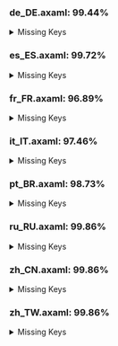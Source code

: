 ### de_DE.axaml: 99.44%


<details>
<summary>Missing Keys</summary>

- Text.CommitDetail.Files.Search
- Text.Diff.UseBlockNavigation
- Text.Hotkeys.Global.Clone
- Text.WorkingCopy.CommitToEdit

</details>

### es_ES.axaml: 99.72%


<details>
<summary>Missing Keys</summary>

- Text.Diff.UseBlockNavigation
- Text.Hotkeys.Global.Clone

</details>

### fr_FR.axaml: 96.89%


<details>
<summary>Missing Keys</summary>

- Text.CherryPick.AppendSourceToMessage
- Text.CherryPick.Mainline.Tips
- Text.CommitCM.CherryPickMultiple
- Text.CommitDetail.Files.Search
- Text.Diff.UseBlockNavigation
- Text.Fetch.Force
- Text.Hotkeys.Global.Clone
- Text.Preference.Appearance.FontSize
- Text.Preference.Appearance.FontSize.Default
- Text.Preference.Appearance.FontSize.Editor
- Text.Preference.General.ShowChildren
- Text.Repository.CustomActions
- Text.Repository.FilterCommits
- Text.Repository.FilterCommits.Default
- Text.Repository.FilterCommits.Exclude
- Text.Repository.FilterCommits.Include
- Text.Repository.HistoriesOrder
- Text.Repository.HistoriesOrder.ByDate
- Text.Repository.HistoriesOrder.Topo
- Text.ScanRepositories
- Text.SHALinkCM.NavigateTo
- Text.WorkingCopy.CommitToEdit

</details>

### it_IT.axaml: 97.46%


<details>
<summary>Missing Keys</summary>

- Text.CommitDetail.Files.Search
- Text.CommitDetail.Info.Children
- Text.Configure.IssueTracker.AddSampleGitLabMergeRequest
- Text.Configure.OpenAI.Preferred
- Text.Configure.OpenAI.Preferred.Tip
- Text.Diff.UseBlockNavigation
- Text.Fetch.Force
- Text.Preference.General.ShowChildren
- Text.Repository.FilterCommits
- Text.Repository.FilterCommits.Default
- Text.Repository.FilterCommits.Exclude
- Text.Repository.FilterCommits.Include
- Text.Repository.HistoriesOrder
- Text.Repository.HistoriesOrder.ByDate
- Text.Repository.HistoriesOrder.Topo
- Text.SHALinkCM.CopySHA
- Text.SHALinkCM.NavigateTo
- Text.WorkingCopy.CommitToEdit

</details>

### pt_BR.axaml: 98.73%


<details>
<summary>Missing Keys</summary>

- Text.CommitDetail.Files.Search
- Text.CommitDetail.Info.Children
- Text.Diff.UseBlockNavigation
- Text.Fetch.Force
- Text.Hotkeys.Global.Clone
- Text.Preference.General.ShowChildren
- Text.Repository.FilterCommits
- Text.SHALinkCM.NavigateTo
- Text.WorkingCopy.CommitToEdit

</details>

### ru_RU.axaml: 99.86%


<details>
<summary>Missing Keys</summary>

- Text.Hotkeys.Global.Clone

</details>

### zh_CN.axaml: 99.86%


<details>
<summary>Missing Keys</summary>

- Text.Hotkeys.Global.Clone

</details>

### zh_TW.axaml: 99.86%


<details>
<summary>Missing Keys</summary>

- Text.Hotkeys.Global.Clone

</details>
